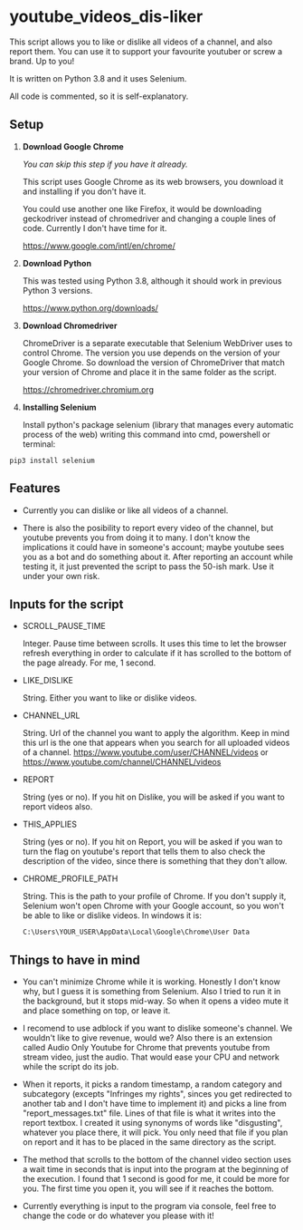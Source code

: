 # youtube_videos_dis-liker

This script allows you to like or dislike all videos of a channel, and also report them. You can use it to support your favourite youtuber or screw a brand. Up to you! 

It is written on Python 3.8 and it uses Selenium.

All code is commented, so it is self-explanatory.

## Setup

1. **Download Google Chrome**

     *You can skip this step if you have it already.*

     This script uses Google Chrome as its web browsers, you download it and installing if you don't have it.

     You could use another one like Firefox, it would be downloading geckodriver instead of chromedriver and changing a couple lines of code. Currently I don't have time for it.

     https://www.google.com/intl/en/chrome/

2. **Download Python**

     This was tested using Python 3.8, although it should work in previous Python 3 versions.

     https://www.python.org/downloads/

 3. **Download Chromedriver** 

      ChromeDriver is a separate executable that Selenium WebDriver uses to control Chrome. The version you use depends on the version of your Google Chrome. So download the version of ChromeDriver that match your version of Chrome and place it in the same folder as the script.

      https://chromedriver.chromium.org

4. **Installing Selenium**

     Install python's package selenium (library that manages every automatic process of the web) writing this command into cmd, powershell or terminal:

  ```
  pip3 install selenium
  ```

## Features

- Currently you can dislike or like all videos of a channel. 

- There is also the posibility to report every video of the channel, but youtube prevents you from doing it to many. I don't know the implications it could have in someone's account; maybe youtube sees you as a bot and do something about it. After reporting an account while testing it, it just prevented the script to pass the 50-ish mark. Use it under your own risk.

## Inputs for the script

  - SCROLL_PAUSE_TIME
  
    Integer. Pause time between scrolls. It uses this time to let the browser refresh everything in order to calculate if it has scrolled to the bottom of the page already. For me, 1 second.
  
- LIKE_DISLIKE

    String. Either you want to like or dislike videos.
  
- CHANNEL_URL

    String. Url of the channel you want to apply the algorithm. Keep in mind this url is the one that appears when you search for all uploaded videos of a channel. https://www.youtube.com/user/CHANNEL/videos or https://www.youtube.com/channel/CHANNEL/videos
  
- REPORT

    String (yes or no). If you hit on Dislike, you will be asked if you want to report videos also.
  
- THIS_APPLIES

    String (yes or no). If you hit on Report, you will be asked if you wan to turn the flag on youtube's report that tells them to also check the description of the video, since there is something that they don't allow.
  
- CHROME_PROFILE_PATH

    String. This is the path to your profile of Chrome. If you don't supply it, Selenium won't open Chrome with your Google account, so you won't be able to like or dislike videos. In windows it is:

  ```
  C:\Users\YOUR_USER\AppData\Local\Google\Chrome\User Data
  ```
  
## Things to have in mind

- You can't minimize Chrome while it is working. Honestly I don't know why, but I guess it is something from Selenium. Also I tried to run it in the background, but it stops mid-way. So when it opens a video mute it and place something on top, or leave it.

- I recomend to use adblock if you want to dislike someone's channel. We wouldn't like to give revenue, would we? Also there is an extension called Audio Only Youtube for Chrome that prevents youtube from stream video, just the audio. That would ease your CPU and network while the script do its job.

- When it reports, it picks a random timestamp, a random category and subcategory (excepts "Infringes my rights", sinces you get redirected to another tab and I don't have time to implement it) and picks a line from "report_messages.txt" file. Lines of that file is what it writes into the report textbox. I created it using synonyms of words like "disgusting", whatever you place there, it will pick. You only need that file if you plan on report and it has to be placed in the same directory as the script.

- The method that scrolls to the bottom of the channel video section uses a wait time in seconds that is input into the program at the beginning of the execution. I found that 1 second is good for me, it could be more for you. The first time you open it, you will see if it reaches the bottom.

- Currently everything is input to the program via console, feel free to change the code or do whatever you please with it!
